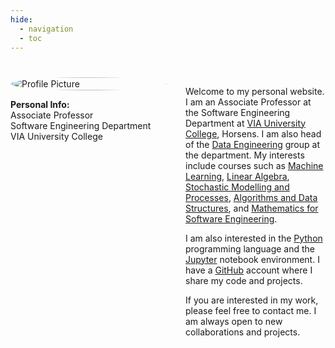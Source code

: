 ```yaml
---
hide:
  - navigation
  - toc
---
```

#

<div style="display: flex; flex-wrap: wrap; align-items: flex-start; gap: 30px;">
  <div style="flex: 0 0 250px; margin-bottom: 20px;">
    <img src="figures/profile_pic.png" alt="Profile Picture" style="width: 100%; border-radius: 50%;">
    <p><strong>Personal Info:</strong><br>Associate Professor<br>Software Engineering Department<br>VIA University College</p>
  </div>
  <div style="flex: 1;">
    <p>Welcome to my personal website. I am an Associate Professor at the Software Engineering Department at <a href="https://en.via.dk/programmes/bachelor/software-technology-engineering" target="_blank">VIA University College</a>, Horsens. I am also head of the <a href="https://en.via.dk/programmes/bachelor/software-technology-engineering/data-engineering" target="_blank">Data Engineering</a> group at the department. My interests include courses such as <a href="https://en.via.dk/tmh-courses/introduction-to-machine-learning-and-ai?education=ict" target="_blank">Machine Learning</a>, <a href="https://en.via.dk/tmh-courses/applied-linear-algebra?education=ict" target="_blank">Linear Algebra</a>, <a href="https://en.via.dk/tmh-courses/stochastic-modelling-and-processes?education=ict" target="_blank">Stochastic Modelling and Processes</a>, <a href="https://en.via.dk/tmh-courses/algorithms-and-data-structures?education=ict" target="_blank">Algorithms and Data Structures</a>, and <a href="https://en.via.dk/tmh-courses/mathematics-for-software-engineering?education=ict" target="_blank">Mathematics for Software Engineering</a>.</p>
    <p>I am also interested in the <a href="https://www.python.org/" target="_blank">Python</a> programming language and the <a href="https://jupyter.org/" target="_blank">Jupyter</a> notebook environment. I have a <a href="https://github.com/rbrooksdk" target="_blank">GitHub</a> account where I share my code and projects.</p>
    <p>If you are interested in my work, please feel free to contact me. I am always open to new collaborations and projects.</p>
  </div>
</div>

<style>
  @media (max-width: 768px) {
    div[style*="display: flex"] {
      flex-direction: column;
    }
    div[style*="flex: 0 0 250px;"] {
      width: 100%;
    }
  }
</style>